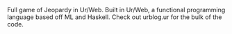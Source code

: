 Full game of Jeopardy in Ur/Web. Built in Ur/Web, a functional programming language based off ML and Haskell. Check out urblog.ur for the bulk of the code.
